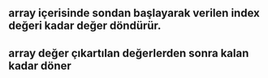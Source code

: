 ## array içerisinde sondan başlayarak verilen index değeri kadar değer döndürür.

## array değer çıkartılan değerlerden sonra kalan kadar döner
